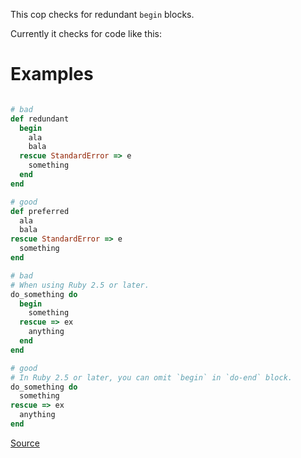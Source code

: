 
This cop checks for redundant `begin` blocks.

Currently it checks for code like this:

# Examples

```ruby

# bad
def redundant
  begin
    ala
    bala
  rescue StandardError => e
    something
  end
end

# good
def preferred
  ala
  bala
rescue StandardError => e
  something
end

# bad
# When using Ruby 2.5 or later.
do_something do
  begin
    something
  rescue => ex
    anything
  end
end

# good
# In Ruby 2.5 or later, you can omit `begin` in `do-end` block.
do_something do
  something
rescue => ex
  anything
end
```

[Source](http://www.rubydoc.info/gems/rubocop/RuboCop/Cop/Style/RedundantBegin)
